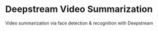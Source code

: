 # Deepstream Video Summarization
Video summarization via face detection &amp; recognition with Deepstream
